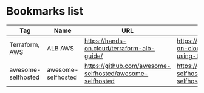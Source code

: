 # Bookmarks list

| Tag  | Name | URL | Github |
|------|------|---------|--------|
| Terraform, AWS| ALB AWS |https://hands-on.cloud/terraform-alb-guide/| https://github.com/hands-on-cloud/managing-alb-using-terraform|
|awesome-selfhosted|awesome-selfhosted|https://github.com/awesome-selfhosted/awesome-selfhosted|https://github.com/awesome-selfhosted/awesome-selfhosted|
